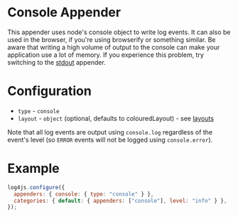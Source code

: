 # Console Appender

This appender uses node's console object to write log events. It can also be used in the browser, if you're using browserify or something similar. Be aware that writing a high volume of output to the console can make your application use a lot of memory. If you experience this problem, try switching to the [stdout](stdout.md) appender.

# Configuration

- `type` - `console`
- `layout` - `object` (optional, defaults to colouredLayout) - see [layouts](layouts.md)

Note that all log events are output using `console.log` regardless of the event's level (so `ERROR` events will not be logged using `console.error`).

# Example

```javascript
log4js.configure({
  appenders: { console: { type: "console" } },
  categories: { default: { appenders: ["console"], level: "info" } },
});
```
